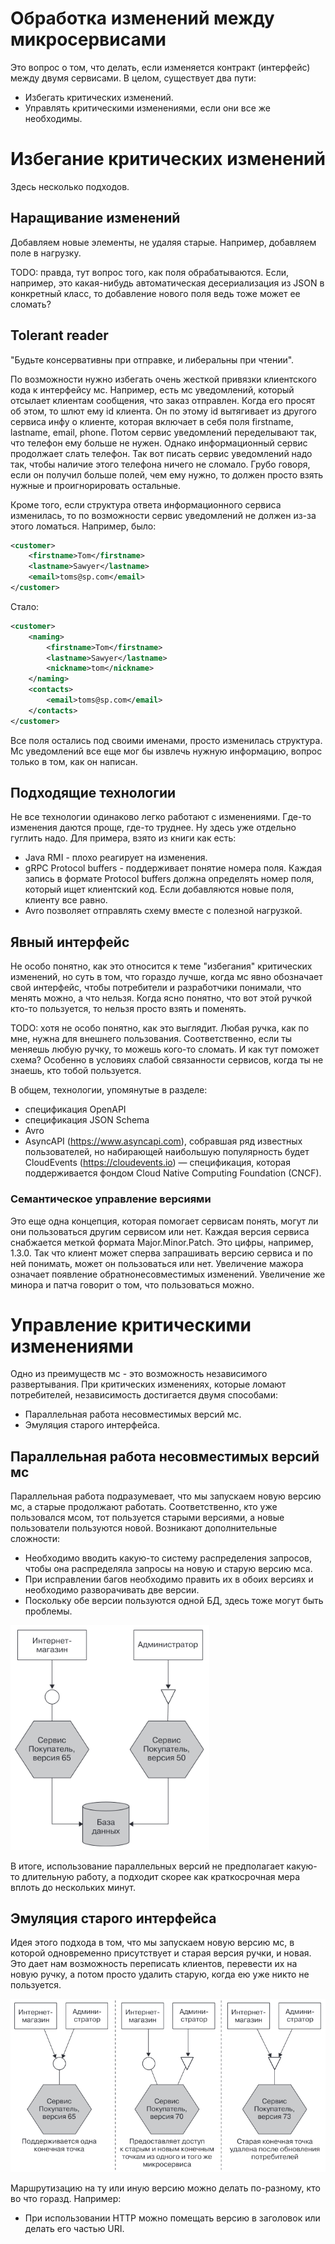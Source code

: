 # Обработка изменений между микросервисами

Это вопрос о том, что делать, если изменяется контракт (интерфейс) между двумя сервисами. В целом, существует два пути:

* Избегать критических изменений.
* Управлять критическими изменениями, если они все же необходимы.

# Избегание критических изменений

Здесь несколько подходов.

## Наращивание изменений

Добавляем новые элементы, не удаляя старые. Например, добавляем поле в нагрузку.

TODO: правда, тут вопрос того, как поля обрабатываются. Если, например, это какая-нибудь автоматическая десериализация из JSON в конкретный класс, то добавление нового поля ведь тоже может ее сломать?

## Tolerant reader

"Будьте консервативны при отправке, и либеральны при чтении".

По возможности нужно избегать очень жесткой привязки клиентского кода к интерфейсу мс. Например, есть мс уведомлений, который отсылает клиентам сообщения, что заказ отправлен. Когда его просят об этом, то шлют ему id клиента. Он по этому id вытягивает из другого сервиса инфу о клиенте, которая включает в себя поля firstname, lastname, email, phone. Потом сервис уведомлений переделывают так, что телефон ему больше не нужен. Однако информационный сервис продолжает слать телефон. Так вот писать сервис уведомлений надо так, чтобы наличие этого телефона ничего не сломало. Грубо говоря, если он получил больше полей, чем ему нужно, то должен просто взять нужные и проигнорировать остальные.

Кроме того, если структура ответа информационного сервиса изменилась, то по возможности сервис уведомлений не должен из-за этого ломаться. Например, было:

```xml
<customer>
    <firstname>Tom</firstname>
    <lastname>Sawyer</lastname>
    <email>toms@sp.com</email>
</customer>
```

Стало:

```xml
<customer>
    <naming>
        <firstname>Tom</firstname>
        <lastname>Sawyer</lastname>
        <nickname>tom</nickname>
    </naming>
    <contacts>
        <email>toms@sp.com</email>
    </contacts>
</customer>
```

Все поля остались под своими именами, просто изменилась структура. Мс уведомлений все еще мог бы извлечь нужную информацию, вопрос только в том, как он написан.

## Подходящие технологии

Не все технологии одинаково легко работают с изменениями. Где-то изменения даются проще, где-то труднее. Ну здесь уже отдельно гуглить надо. Для примера, взято из книги как есть:

* Java RMI - плохо реагирует на изменения.
* gRPC Protocol buffers - поддерживает понятие номера поля. Каждая запись в формате Protocol buffers должна определять номер поля, который ищет клиентский код. Если добавляются новые поля, клиенту все равно.
* Avro позволяет отправлять схему вместе с полезной нагрузкой.

## Явный интерфейс

Не особо понятно, как это относится к теме "избегания" критических изменений, но суть в том, что гораздо лучше, когда мс явно обозначает свой интерфейс, чтобы потребители и разработчики понимали, что менять можно, а что нельзя. Когда ясно понятно, что вот этой ручкой кто-то пользуется, то нельзя просто взять и поменять.

TODO: хотя не особо понятно, как это выглядит. Любая ручка, как по мне, нужна для внешнего пользования. Соответственно, если ты меняешь любую ручку, то можешь кого-то сломать. И как тут поможет схема? Особенно в условиях слабой связанности сервисов, когда ты не знаешь, кто тобой пользуется.

В общем, технологии, упомянутые в разделе:

*  спецификация OpenAPI
* спецификация JSON Schema
* Avro
*  AsyncAPI (https://www.asyncapi.com), собравшая ряд известных пользователей, но набирающей наибольшую популярность будет CloudEvents (https://cloudevents.io) — спецификация, которая поддерживается фондом Cloud Native Computing Foundation (CNCF).

### Семантическое управление версиями

Это еще одна концепция, которая помогает сервисам понять, могут ли они пользоваться другим сервисом или нет. Каждая версия сервиса снабжается меткой формата Major.Minor.Patch. Это цифры, например, 1.3.0. Так что клиент может сперва запрашивать версию сервиса и по ней понимать, может он пользоваться или нет. Увеличение мажора означает появление обратнонесовместимых изменений. Увеличение же минора и патча говорит о том, что пользоваться можно.

# Управление критическими изменениями

Одно из преимуществ мс - это возможность независимого развертывания. При критических изменениях, которые ломают потребителей, независимость достигается двумя способами:

* Параллельная работа несовместимых версий мс.
* Эмуляция старого интерфейса.

## Параллельная работа несовместимых версий мс

Параллельная работа подразумевает, что мы запускаем новую версию мс, а старые продолжают работать. Соответственно, кто уже пользовался мсом, тот пользуется старыми версиями, а новые пользователи пользуются новой. Возникают дополнительные сложности:

* Необходимо вводить какую-то систему распределения запросов, чтобы она распределяла запросы на новую и старую версию мса.
* При исправлении багов необходимо править их в обоих версиях и необходимо разворачивать две версии.
* Поскольку обе версии пользуются одной БД, здесь тоже могут быть проблемы.

<img src="img/coexist-diff-ms-vers.png" alt="coexist-diff-ms-vers" style="zoom:80%;" />

В итоге, использование параллельных версий не предполагает какую-то длительную работу, а подходит скорее как краткосрочная мера вплоть до нескольких минут.

## Эмуляция старого интерфейса

Идея этого подхода в том, что мы запускаем новую версию мс, в которой одновременно присутствует и старая версия ручки, и новая. Это дает нам возможность переписать клиентов, перевести их на новую ручку, а потом просто удалить старую, когда ею уже никто не пользуется.

<img src="img/old-interface-emulation.png" alt="old-interface-emulation" style="zoom:80%;" />

Маршрутизацию на ту или иную версию можно делать по-разному, кто во что горазд. Например:

* При использовании HTTP можно помещать версию в заголовок или делать его частью URI.


